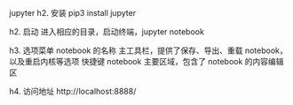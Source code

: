 jupyter
h2.   安装
            pip3  install   jupyter
        
h2.    启动
            进入相应的目录，启动终端，jupyter   notebook
           
h3.    选项菜单
            notebook 的名称
            主工具栏，提供了保存、导出、重载 notebook，以及重启内核等选项
            快捷键
            notebook 主要区域，包含了 notebook 的内容编辑区

h4.     访问地址
          http://localhost:8888/